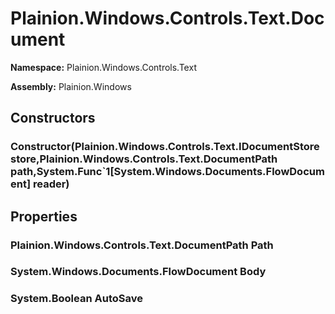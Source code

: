 
# Plainion.Windows.Controls.Text.Document

**Namespace:** Plainion.Windows.Controls.Text

**Assembly:** Plainion.Windows


## Constructors

### Constructor(Plainion.Windows.Controls.Text.IDocumentStore store,Plainion.Windows.Controls.Text.DocumentPath path,System.Func`1[System.Windows.Documents.FlowDocument] reader)


## Properties

### Plainion.Windows.Controls.Text.DocumentPath Path

### System.Windows.Documents.FlowDocument Body

### System.Boolean AutoSave
